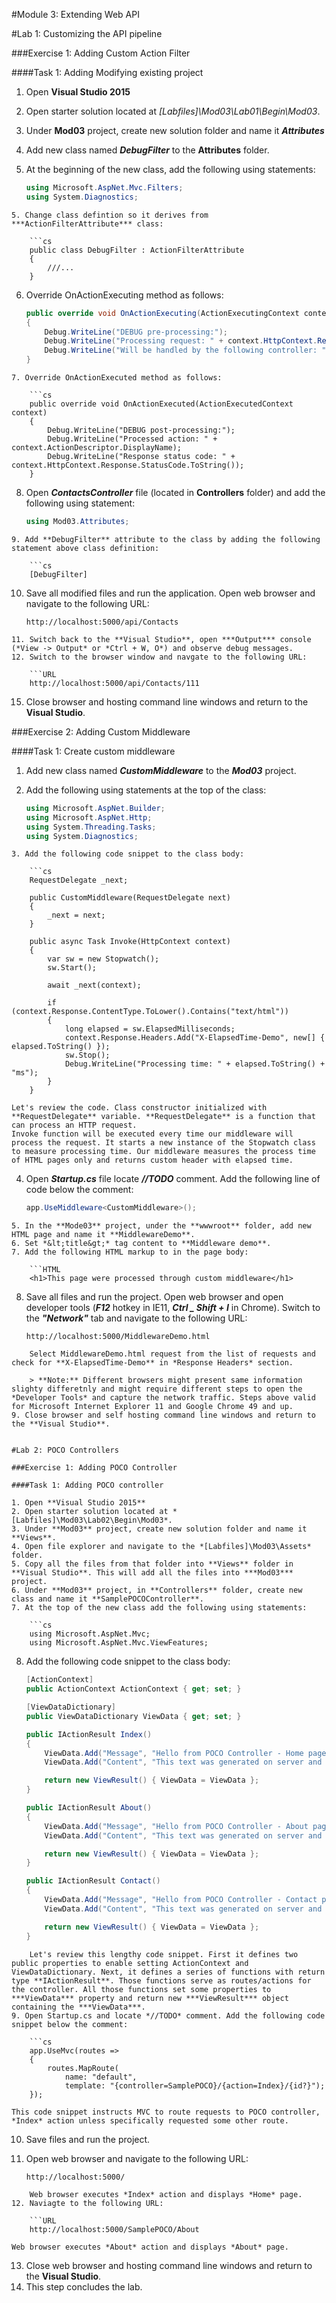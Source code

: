 #Module 3: Extending Web API

#Lab 1: Customizing the API pipeline

###Exercise 1: Adding Custom Action Filter

####Task 1: Adding Modifying existing project

1. Open **Visual Studio 2015**
2. Open starter solution located at *[Labfiles]\Mod03\Lab01\Begin\Mod03*.
3. Under **Mod03** project, create new solution folder and name it ***Attributes***
4. Add new class named ***DebugFilter*** to the **Attributes** folder.
5. At the beginning of the new class, add the following using statements:

	```cs
	using Microsoft.AspNet.Mvc.Filters;
	using System.Diagnostics;
```
5. Change class defintion so it derives from ***ActionFilterAttribute*** class:

	```cs
	public class DebugFilter : ActionFilterAttribute
    {
		///...
    }
```
6. Override OnActionExecuting method as follows:

	```cs
	public override void OnActionExecuting(ActionExecutingContext context)
    {
        Debug.WriteLine("DEBUG pre-processing:");
        Debug.WriteLine("Processing request: " + context.HttpContext.Request.Path.ToUriComponent());
        Debug.WriteLine("Will be handled by the following controller: " + context.Controller.GetType().FullName);
    }
```
7. Override OnActionExecuted method as follows:

	```cs
	public override void OnActionExecuted(ActionExecutedContext context)
    {
        Debug.WriteLine("DEBUG post-processing:");
        Debug.WriteLine("Processed action: " + context.ActionDescriptor.DisplayName);
        Debug.WriteLine("Response status code: " + context.HttpContext.Response.StatusCode.ToString());
    }
```
8. Open ***ContactsController*** file (located in **Controllers** folder) and add the following using statement:

	```cs
	using Mod03.Attributes;
```
9. Add **DebugFilter** attribute to the class by adding the following statement above class definition:

	```cs
	[DebugFilter]
```
10. Save all modified files and run the application. Open web browser and navigate to the following URL:

	```URL
	http://localhost:5000/api/Contacts
```
11. Switch back to the **Visual Studio**, open ***Output*** console (*View -> Output* or *Ctrl + W, O*) and observe debug messages.
12. Switch to the browser window and navgate to the following URL:

	```URL
	http://localhost:5000/api/Contacts/111
```
15. Close browser and hosting command line windows and return to the **Visual Studio**.

###Exercise 2: Adding Custom Middleware

####Task 1: Create custom middleware

1. Add new class named ***CustomMiddleware*** to the ***Mod03*** project.
2. Add the following using statements at the top of the class:

	```cs
	using Microsoft.AspNet.Builder;
	using Microsoft.AspNet.Http;
	using System.Threading.Tasks;	
	using System.Diagnostics;
```
3. Add the following code snippet to the class body:

	```cs
    RequestDelegate _next;

    public CustomMiddleware(RequestDelegate next)
    {
        _next = next;
    }

    public async Task Invoke(HttpContext context)
    {
        var sw = new Stopwatch();
        sw.Start();

        await _next(context);

        if (context.Response.ContentType.ToLower().Contains("text/html"))
        {
            long elapsed = sw.ElapsedMilliseconds;
            context.Response.Headers.Add("X-ElapsedTime-Demo", new[] { elapsed.ToString() });
            sw.Stop();
			Debug.WriteLine("Processing time: " + elapsed.ToString() + "ms");
        }
    }
```
	Let's review the code. Class constructor initialized with **RequestDelegate** variable. **RequestDelegate** is a function that can process an HTTP request. 
	Invoke function will be executed every time our middleware will process the request. It starts a new instance of the Stopwatch class to measure processing time. Our middleware measures the process time of HTML pages only and returns custom header with elapsed time.
4. Open ***Startup.cs*** file locate ***//TODO*** comment. Add the following line of code below the comment:

	```cs
	app.UseMiddleware<CustomMiddleware>();
```
5. In the **Mode03** project, under the **wwwroot** folder, add new HTML page and name it **MiddlewareDemo**.
6. Set *&lt;title&gt;* tag content to **Middleware demo**.
7. Add the following HTML markup to in the page body:

	```HTML
	<h1>This page were processed through custom middleware</h1>
```
8. Save all files and run the project. Open web browser and open developer tools (***F12*** hotkey in IE11, ***Ctrl _ Shift + I*** in Chrome). Switch to the ***"Network"*** tab and navigate to the following URL:

	```URL
	http://localhost:5000/MiddlewareDemo.html
```
	Select MiddlewareDemo.html request from the list of requests and check for **X-ElapsedTime-Demo** in *Response Headers* section.

	> **Note:** Different browsers might present same information slighty differetnly and might require different steps to open the *Developer Tools* and capture the network traffic. Steps above valid for Microsoft Internet Explorer 11 and Google Chrome 49 and up. 
9. Close browser and self hosting command line windows and return to the **Visual Studio**.


#Lab 2: POCO Controllers

###Exercise 1: Adding POCO Controller

####Task 1: Adding POCO controller

1. Open **Visual Studio 2015**
2. Open starter solution located at *[Labfiles]\Mod03\Lab02\Begin\Mod03*.
3. Under **Mod03** project, create new solution folder and name it **Views**.
4. Open file explorer and navigate to the *[Labfiles]\Mod03\Assets* folder.
5. Copy all the files from that folder into **Views** folder in **Visual Studio**. This will add all the files into ***Mod03*** project.
6. Under **Mod03** project, in **Controllers** folder, create new class and name it **SamplePOCOController**.
7. At the top of the new class add the following using statements:

	```cs
	using Microsoft.AspNet.Mvc;
	using Microsoft.AspNet.Mvc.ViewFeatures;
```
8. Add the following code snippet to the class body:

	```cs
	[ActionContext]
    public ActionContext ActionContext { get; set; }

    [ViewDataDictionary]
    public ViewDataDictionary ViewData { get; set; }

    public IActionResult Index()
    {
        ViewData.Add("Message", "Hello from POCO Controller - Home page");
        ViewData.Add("Content", "This text was generated on server and returned from POCO controller at " + DateTime.Now.ToLocalTime() + " server time.");

        return new ViewResult() { ViewData = ViewData };
    }

    public IActionResult About()
    {
        ViewData.Add("Message", "Hello from POCO Controller - About page");
        ViewData.Add("Content", "This text was generated on server and returned from POCO controller at " + DateTime.Now.ToLocalTime() + " server time.");

        return new ViewResult() { ViewData = ViewData };
    }

    public IActionResult Contact()
    {
        ViewData.Add("Message", "Hello from POCO Controller - Contact page");
        ViewData.Add("Content", "This text was generated on server and returned from POCO controller at " + DateTime.Now.ToLocalTime() + " server time.");

        return new ViewResult() { ViewData = ViewData };
    }
```
	Let's review this lengthy code snippet. First it defines two public properties to enable setting ActionContext and ViewDataDictionary. Next, it defines a series of functions with return type **IActionResult**. Those functions serve as routes/actions for the controller. All those functions set some properties to ***ViewData*** property and return new ***ViewResult*** object containing the ***ViewData***.
9. Open Startup.cs and locate *//TODO* comment. Add the following code snippet below the comment: 

	```cs
	app.UseMvc(routes =>
    {
        routes.MapRoute(
            name: "default",
            template: "{controller=SamplePOCO}/{action=Index}/{id?}");
    });
```
	This code snippet instructs MVC to route requests to POCO controller, *Index* action unless specifically requested some other route. 
10. Save files and run the project. 
11. Open web browser and navigate to the following URL:

	```URL
	http://localhost:5000/
```
	Web browser executes *Index* action and displays *Home* page. 
12. Naviagte to the following URL:

	```URL
	http://localhost:5000/SamplePOCO/About
```
	Web browser executes *About* action and displays *About* page.
13. Close web browser and hosting command line windows and return to the **Visual Studio**.
14. This step concludes the lab.


